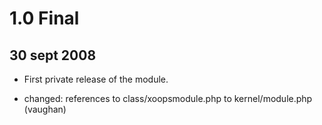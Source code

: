 # 1.0 Final
## 30 sept 2008
- First private release of the module.

- changed: references to class/xoopsmodule.php to kernel/module.php (vaughan)
